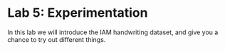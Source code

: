  # Lab 5: Experimentation

In this lab we will introduce the IAM handwriting dataset, and give you a chance to try out different things.
